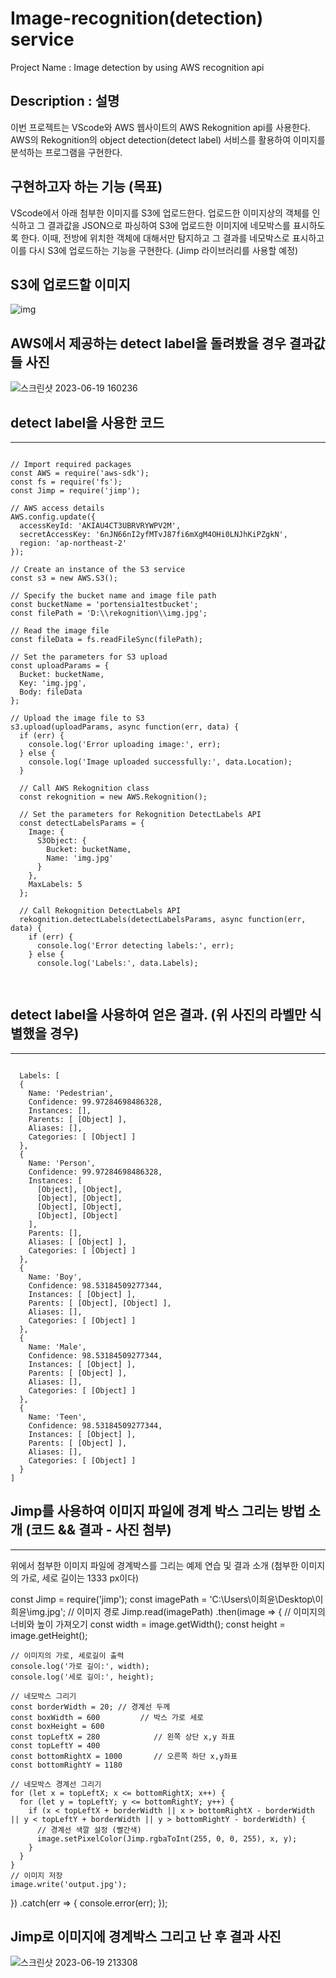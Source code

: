 # Image-recognition(detection) service
Project Name : Image detection by using AWS recognition api

## Description : 설명
이번 프로젝트는 VScode와 AWS 웹사이트의 AWS Rekognition api를 사용한다.
AWS의 Rekognition의 object detection(detect label) 서비스를 활용하여 이미지를 분석하는 프로그램을 구현한다.

## 구현하고자 하는 기능 (목표)
VScode에서 아래 첨부한 이미지를 S3에 업로드한다.
업로드한 이미지상의 객체를 인식하고 그 결과값을 JSON으로 파싱하여 S3에 업로드한 이미지에 네모박스를 표시하도록 한다.
이때, 전방에 위치한 객체에 대해서만 탐지하고 그 결과를 네모박스로 표시하고 이를 다시 S3에 업로드하는 기능을 구현한다. (Jimp 라이브러리를 사용할 예정)


## S3에 업로드할 이미지
![img](https://github.com/dude1599/Image-recognition-detection-service/assets/133233495/2789dead-c300-4bda-9288-b06dd1b98b8c)

## AWS에서 제공하는 detect label을 돌려봤을 경우 결과값들 사진
![스크린샷 2023-06-19 160236](https://github.com/dude1599/Image-recognition-detection-service/assets/133233495/9ec9b1d2-2f04-435a-ae36-073ea454eaa8)


## detect label을 사용한 코드
-----------------------------------------------------------------------------------------------
<pre>
<code>
// Import required packages
const AWS = require('aws-sdk');
const fs = require('fs');
const Jimp = require('jimp');

// AWS access details
AWS.config.update({
  accessKeyId: 'AKIAU4CT3UBRVRYWPV2M',
  secretAccessKey: '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',
  region: 'ap-northeast-2'
});

// Create an instance of the S3 service
const s3 = new AWS.S3();

// Specify the bucket name and image file path
const bucketName = 'portensia1testbucket';
const filePath = 'D:\\rekognition\\img.jpg';

// Read the image file
const fileData = fs.readFileSync(filePath);

// Set the parameters for S3 upload
const uploadParams = {
  Bucket: bucketName,
  Key: 'img.jpg',
  Body: fileData
};

// Upload the image file to S3
s3.upload(uploadParams, async function(err, data) {
  if (err) {
    console.log('Error uploading image:', err);
  } else {
    console.log('Image uploaded successfully:', data.Location);
  }

  // Call AWS Rekognition class
  const rekognition = new AWS.Rekognition();

  // Set the parameters for Rekognition DetectLabels API
  const detectLabelsParams = {
    Image: {
      S3Object: {
        Bucket: bucketName,
        Name: 'img.jpg'
      }
    },
    MaxLabels: 5
  };

  // Call Rekognition DetectLabels API
  rekognition.detectLabels(detectLabelsParams, async function(err, data) {
    if (err) {
      console.log('Error detecting labels:', err);
    } else {
      console.log('Labels:', data.Labels);

</code>
</pre>

  
## detect label을 사용하여 얻은 결과. (위 사진의 라벨만 식별했을 경우)
----------------------------------------------------------------------------------------------------------
<pre><code>
  Labels: [
  {
    Name: 'Pedestrian',
    Confidence: 99.97284698486328,
    Instances: [],
    Parents: [ [Object] ],
    Aliases: [],
    Categories: [ [Object] ]
  },
  {
    Name: 'Person',
    Confidence: 99.97284698486328,
    Instances: [
      [Object], [Object],
      [Object], [Object],
      [Object], [Object],
      [Object], [Object]
    ],
    Parents: [],
    Aliases: [ [Object] ],
    Categories: [ [Object] ]
  },
  {
    Name: 'Boy',
    Confidence: 98.53184509277344,
    Instances: [ [Object] ],
    Parents: [ [Object], [Object] ],
    Aliases: [],
    Categories: [ [Object] ]
  },
  {
    Name: 'Male',
    Confidence: 98.53184509277344,
    Instances: [ [Object] ],
    Parents: [ [Object] ],
    Aliases: [],
    Categories: [ [Object] ]
  },
  {
    Name: 'Teen',
    Confidence: 98.53184509277344,
    Instances: [ [Object] ],
    Parents: [ [Object] ],
    Aliases: [],
    Categories: [ [Object] ]
  }
]
</code></pre>

  
  ## Jimp를 사용하여 이미지 파일에 경계 박스 그리는 방법 소개 (코드 && 결과 - 사진 첨부)
  -----------------------------------------------------------------------------------------------
  위에서 첨부한 이미지 파일에 경계박스를 그리는 예제 연습 및 결과 소개
  (첨부한 이미지의 가로, 세로 길이는 1333 px이다)
  
  const Jimp = require('jimp');
  const imagePath = 'C:\\Users\\이희윤\\Desktop\\이희윤\\img.jpg';  // 이미지 경로
Jimp.read(imagePath)
  .then(image => {
    // 이미지의 너비와 높이 가져오기
    const width = image.getWidth();
    const height = image.getHeight();

    // 이미지의 가로, 세로길이 출력
    console.log('가로 길이:', width);
    console.log('세로 길이:', height);

    // 네모박스 그리기
    const borderWidth = 20; // 경계선 두께
    const boxWidth = 600         // 박스 가로 세로
    const boxHeight = 600
    const topLeftX = 280            // 왼쪽 상단 x,y 좌표
    const topLeftY = 400
    const bottomRightX = 1000       // 오른쪽 하단 x,y좌표
    const bottomRightY = 1180

    // 네모박스 경계선 그리기
    for (let x = topLeftX; x <= bottomRightX; x++) {
      for (let y = topLeftY; y <= bottomRightY; y++) {
        if (x < topLeftX + borderWidth || x > bottomRightX - borderWidth || y < topLeftY + borderWidth || y > bottomRightY - borderWidth) {
          // 경계선 색깔 설정 (빨간색)
          image.setPixelColor(Jimp.rgbaToInt(255, 0, 0, 255), x, y);
        }
      }
    }
    // 이미지 저장
    image.write('output.jpg');
  })
  .catch(err => {
    console.error(err);
  });


## Jimp로 이미지에 경계박스 그리고 난 후 결과 사진
![스크린샷 2023-06-19 213308](https://github.com/dude1599/Image-recognition-detection-service/assets/133233495/d0ddd8f7-f852-49b0-bc3d-4129b0f4127e)



   

  
